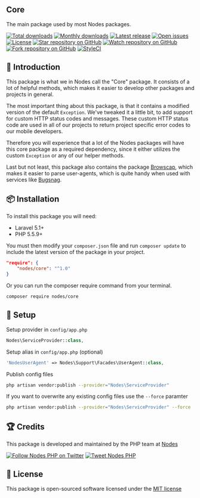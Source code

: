 ## Core

The main package used by most Nodes packages.

[![Total downloads](https://img.shields.io/packagist/dt/nodes/core.svg)](https://packagist.org/packages/nodes/core)
[![Monthly downloads](https://img.shields.io/packagist/dm/nodes/core.svg)](https://packagist.org/packages/nodes/core)
[![Latest release](https://img.shields.io/packagist/v/nodes/core.svg)](https://packagist.org/packages/nodes/core)
[![Open issues](https://img.shields.io/github/issues/nodes-php/core.svg)](https://github.com/nodes-php/core/issues)
[![License](https://img.shields.io/packagist/l/nodes/core.svg)](https://packagist.org/packages/nodes/core)
[![Star repository on GitHub](https://img.shields.io/github/stars/nodes-php/core.svg?style=social&label=Star)](https://github.com/nodes-php/core/stargazers)
[![Watch repository on GitHub](https://img.shields.io/github/watchers/nodes-php/core.svg?style=social&label=Watch)](https://github.com/nodes-php/core/watchers)
[![Fork repository on GitHub](https://img.shields.io/github/forks/nodes-php/core.svg?style=social&label=Fork)](https://github.com/nodes-php/core/network)
[![StyleCI](https://styleci.io/repos/45786039/shield)](https://styleci.io/repos/45786039)

## 📝 Introduction
This package is what we in Nodes call the "Core" package. It consists of a lot of helpful methods, which makes it easier to develop other packages and projects in general.

The most important thing about this package, is that it contains a modified version of the default `Exception`. We've tweaked it a little bit, to add support for custom HTTP status codes and messages.
These custom HTTP status code are used in all of our projects to return project specific error codes to our mobile developers.

Therefore you will experience that a lot of the Nodes packages will have this core package as a required dependency, since it either utilizes the custom `Exception` or any of our helper methods.

Last but not least, this package also contains the package [Browscap](https://github.com/browscap/browscap-php), which makes it easier to parse user-agents, which is quite handy when used with services like [Bugsnag](http://bugsnag.com).

## 📦 Installation

To install this package you will need:

* Laravel 5.1+
* PHP 5.5.9+

You must then modify your `composer.json` file and run `composer update` to include the latest version of the package in your project.

```json
"require": {
    "nodes/core": "^1.0"
}
```

Or you can run the composer require command from your terminal.

```bash
composer require nodes/core
```

## 🔧 Setup

Setup provider in `config/app.php`

```php
Nodes\ServiceProvider::class,
```

Setup alias in `config/app.php` (optional)

```php
'NodesUserAgent' => Nodes\Support\Facades\UserAgent::class,
```

Publish config files

```bash
php artisan vendor:publish --provider="Nodes\ServiceProvider"
```

If you want to overwrite any existing config files use the `--force` paramter

```bash
php artisan vendor:publish --provider="Nodes\ServiceProvider" --force
```

## 🏆 Credits

This package is developed and maintained by the PHP team at [Nodes](http://nodesagency.com)

[![Follow Nodes PHP on Twitter](https://img.shields.io/twitter/follow/nodesphp.svg?style=social)](https://twitter.com/nodesphp) [![Tweet Nodes PHP](https://img.shields.io/twitter/url/http/nodesphp.svg?style=social)](https://twitter.com/nodesphp)

## 📄 License

This package is open-sourced software licensed under the [MIT license](http://opensource.org/licenses/MIT)
